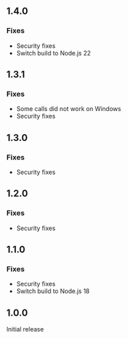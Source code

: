 ## 1.4.0

### Fixes
- Security fixes
- Switch build to Node.js 22

## 1.3.1

### Fixes
- Some calls did not work on Windows
- Security fixes

## 1.3.0

### Fixes
- Security fixes

## 1.2.0

### Fixes
- Security fixes

## 1.1.0

### Fixes
- Security fixes
- Switch build to Node.js 18


## 1.0.0

Initial release